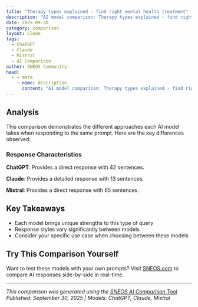 ```yaml
---
title: "Therapy types explained - find right mental health treatment"
description: "AI model comparison: Therapy types explained - find right mental health treatment..."
date: 2025-09-30
category: comparison
layout: Clean
tags:
  - ChatGPT
  - Claude
  - Mistral
  - AI Comparison
author: SNEOS Community
head:
  - - meta
    - name: description
      content: "AI model comparison: Therapy types explained - find right mental health treatment..."
---
```


<ChatComparison
  title="Therapy types explained - find right mental health treatment"
  prompt="Therapy types explained - find right mental health treatment"
  :responses='{
    "ChatGPT": "Certainly! Here\u0027s an overview of common therapy types to help you understand which might be the right mental health treatment for you:\n\n### 1. Cognitive Behavioral Therapy (CBT)\n- **What it is:** A short-term, goal-oriented therapy that focuses on identifying and changing negative thought patterns and behaviors.\n- **Best for:** Anxiety, depression, phobias, PTSD, OCD.\n- **How it helps:** Teaches coping skills to manage problems and change unhelpful thoughts.\n\n### 2. Dialectical Behavior Therapy (DBT)\n- **What it is:** A form of CBT that emphasizes mindfulness, emotional regulation, distress tolerance, and interpersonal effectiveness.\n- **Best for:** Borderline Personality Disorder, suicidal thoughts, self-harming behaviors, emotional dysregulation.\n- **How it helps:** Balances acceptance and change through structured group and individual therapy.\n\n### 3. Psychodynamic Therapy\n- **What it is:** Explores unconscious patterns and how past experiences influence current behavior.\n- **Best for:** Depression, anxiety, relationship issues, trauma.\n- **How it helps:** Increases self-awareness and understanding of deep-rooted emotional conflicts.\n\n### 4. Humanistic Therapy (e.g., Person-Centered Therapy)\n- **What it is:** Focuses on personal growth, self-acceptance, and self-actualization.\n- **Best for:** Low self-esteem, life transitions, stress, mild depression or anxiety.\n- **How it helps:** Provides a supportive environment where you can explore feelings and find your own path.\n\n### 5. Interpersonal Therapy (IPT)\n- **What it is:** Centers on improving interpersonal relationships and communication.\n- **Best for:** Depression related to relationship issues, grief, role transitions.\n- **How it helps:** Addresses problematic relationship patterns and improves social functioning.\n\n### 6. Eye Movement Desensitization and Reprocessing (EMDR)\n- **What it is:** Structured therapy that uses eye movements or other bilateral stimulation to process traumatic memories.\n- **Best for:** PTSD, trauma, anxiety.\n- **How it helps:** Helps rewire the brain\u2019s response to traumatic memories, reducing their emotional impact.\n\n### 7. Family or Couples Therapy\n- **What it is:** Involves family members or couples in therapy to address relational issues.\n- **Best for:** Family conflict, marital problems, parenting challenges.\n- **How it helps:** Improves communication, resolves conflicts, strengthens relationships.\n\n### 8. Mindfulness-Based Therapies\n- **What it is:** Incorporates mindfulness practices to increase awareness and acceptance of the present moment.\n- **Best for:** Stress, anxiety, depression, chronic pain.\n- **How it helps:** Reduces rumination and promotes emotional regulation.\n\n---\n\n### How to Choose the Right Therapy:\n- **Identify your main concerns:** Emotional distress, behavior issues, trauma, relationship problems, etc.\n- **Consider therapy approach:** Do you want a structured, short-term therapy (like CBT) or a deeper, long-term exploration (like psychodynamic therapy)?\n- **Think about your preferences:** Individual vs. group therapy, in-person vs. online.\n- **Consult a professional:** A licensed therapist can help recommend the best approach for your unique needs.\n\nIf you\u0027d like, I can provide information on how to find a therapist or what questions to ask during your first session!",
    "Claude": "# Mental Health Therapy Types: Finding Your Right Fit\n\n## **Talk Therapies (Psychotherapy)**\n\n### **Cognitive Behavioral Therapy (CBT)**\n- **What it is**: Focuses on changing negative thought patterns and behaviors\n- **Best for**: Anxiety, depression, phobias, PTSD, eating disorders\n- **Approach**: Short-term, goal-oriented, homework assignments\n- **Duration**: Typically 12-20 sessions\n\n### **Dialectical Behavior Therapy (DBT)**\n- **What it is**: Teaches emotional regulation and distress tolerance skills\n- **Best for**: Borderline personality disorder, self-harm, emotional instability\n- **Approach**: Group and individual sessions, mindfulness-based\n- **Duration**: Usually 6 months to 1 year\n\n### **Psychodynamic Therapy**\n- **What it is**: Explores unconscious thoughts and past experiences\n- **Best for**: Relationship issues, recurring patterns, deep-rooted problems\n- **Approach**: Insight-oriented, explores childhood and past relationships\n- **Duration**: Months to years\n\n### **Humanistic/Person-Centered Therapy**\n- **What it is**: Emphasizes self-acceptance and personal growth\n- **Best for**: Self-esteem issues, life transitions, personal development\n- **Approach**: Non-directive, supportive, client-led\n- **Duration**: Varies widely\n\n## **Specialized Therapies**\n\n### **EMDR (Eye Movement Desensitization)**\n- **Best for**: PTSD, trauma, phobias\n- **What to expect**: Guided eye movements while processing traumatic memories\n\n### **Family/Couples Therapy**\n- **Best for**: Relationship conflicts, communication issues, family dysfunction\n- **Approach**: Involves multiple family members or partners\n\n### **Group Therapy**\n- **Best for**: Social anxiety, addiction, grief, peer support needs\n- **Benefits**: Cost-effective, peer learning, reduced isolation\n\n## **Treatment Settings**\n\n| **Setting** | **Intensity** | **Best For** |\n|-------------|---------------|--------------|\n| **Outpatient** | 1 session/week | Most mental health concerns |\n| **Intensive Outpatient** | Multiple sessions/week | Moderate to severe symptoms |\n| **Partial Hospitalization** | Daily sessions | Severe symptoms, crisis stabilization |\n| **Inpatient** | 24/7 care | Immediate safety concerns |\n\n## **How to Choose the Right Therapy**\n\n### **Consider Your Needs:**\n- **Specific symptoms** (anxiety, depression, trauma)\n- **Goals** (symptom relief vs. personal growth)\n- **Timeline** (urgent vs. long-term work)\n- **Learning style** (structured vs. exploratory)\n\n### **Practical Factors:**\n- **Insurance coverage** and costs\n- **Therapist availability** and location\n- **Time commitment** you can make\n- **Comfort level** with different approaches\n\n## **Finding the Right Therapist**\n\n### **Important Qualities:**\n- Licensed and properly credentialed\n- Experience with your specific concerns\n- Cultural competence and understanding\n- Communication style that fits you\n- Creates a safe, non-judgmental environment\n\n### **Red Flags:**\n- Lacks proper licensing\n- Pushes their personal agenda\n- Violates boundaries\n- Doesn\u0027t respect your goals\n- Makes you feel worse consistently\n\n## **Getting Started**\n\n### **Initial Steps:**\n1. **Identify your primary concerns**\n2. **Research therapists** in your area\n3. **Check insurance coverage**\n4. **Schedule initial consultations**\n5. **Ask questions** about their approach\n\n### **Questions to Ask Potential Therapists:**\n- What\u0027s your experience with my specific concerns?\n- What therapeutic approaches do you use?\n- How do you measure progress?\n- What should I expect in terms of timeline?\n- How do you handle crisis situations?\n\n## **Making Therapy More Effective**\n\n### **Your Role:**\n- **Be honest** about your struggles\n- **Complete homework** assignments\n- **Communicate** what\u0027s working or not\n- **Be patient** with the process\n- **Practice skills** outside sessions\n\n### **When to Consider Medication:**\n- Severe symptoms interfering with daily life\n- Therapy alone isn\u0027t providing enough relief\n- Biological factors contributing to symptoms\n- History of mental illness in family\n\n## **Cost and Insurance**\n\n### **Options for Affordability",
    "Mistral": "Choosing the right mental health treatment depends on your specific needs, preferences, and the issues you\u0027re facing. Here are some common types of therapy and explanations of each to help you find the right fit:\n\n1. **Cognitive Behavioral Therapy (CBT)**:\n   - **Focus**: Identifying and changing negative thought patterns and behaviors.\n   - **Best For**: Anxiety, depression, PTSD, eating disorders, and substance abuse.\n   - **Techniques**: Cognitive restructuring, exposure therapy, and behavioral activation.\n\n2. **Psychodynamic Therapy**:\n   - **Focus**: Exploring unconscious thoughts and feelings that influence behavior.\n   - **Best For**: Depression, anxiety, personality disorders, and relationship issues.\n   - **Techniques**: Free association, dream analysis, and transference.\n\n3. **Humanistic Therapy**:\n   - **Focus**: Emphasizing personal growth, self-actualization, and the individual\u0027s subjective experience.\n   - **Best For**: Self-esteem issues, relationship problems, and existential concerns.\n   - **Techniques**: Client-centered therapy, Gestalt therapy, and existential therapy.\n\n4. **Dialectical Behavior Therapy (DBT)**:\n   - **Focus**: Teaching skills to manage painful emotions and decrease conflict in relationships.\n   - **Best For**: Borderline personality disorder, suicidal ideation, and self-harm.\n   - **Techniques**: Mindfulness, distress tolerance, interpersonal effectiveness, and emotion regulation.\n\n5. **Interpersonal Therapy (IPT)**:\n   - **Focus**: Improving communication skills and social functioning.\n   - **Best For**: Depression, eating disorders, and relationship issues.\n   - **Techniques**: Role-playing, communication analysis, and problem-solving.\n\n6. **Acceptance and Commitment Therapy (ACT)**:\n   - **Focus**: Accepting difficult feelings and committing to making a change.\n   - **Best For**: Anxiety, depression, chronic pain, and substance abuse.\n   - **Techniques**: Mindfulness, acceptance, and values-based action.\n\n7. **Eye Movement Desensitization and Reprocessing (EMDR)**:\n   - **Focus**: Processing traumatic memories to reduce their emotional impact.\n   - **Best For**: PTSD, trauma, and phobias.\n   - **Techniques**: Bilateral stimulation (eye movements, taps, or tones) while recalling distressing events.\n\n8. **Mindfulness-Based Therapies**:\n   - **Focus**: Cultivating mindfulness and present-moment awareness.\n   - **Best For**: Anxiety, depression, stress, and chronic pain.\n   - **Techniques**: Mindfulness meditation, body scan, and yoga.\n\n9. **Family Therapy**:\n   - **Focus**: Addressing issues within the family system.\n   - **Best For**: Family conflicts, communication issues, and behavioral problems in children.\n   - **Techniques**: Structural family therapy, strategic family therapy, and systemic family therapy.\n\n10. **Group Therapy**:\n    - **Focus**: Providing support and therapy in a group setting.\n    - **Best For**: Social anxiety, substance abuse, and relationship issues.\n    - **Techniques**: Group discussions, role-playing, and peer support.\n\n11. **Art Therapy**:\n    - **Focus**: Using creative processes to improve mental well-being.\n    - **Best For**: Trauma, anxiety, depression, and emotional expression.\n    - **Techniques**: Painting, drawing, sculpting, and other forms of artistic expression.\n\n12. **Play Therapy**:\n    - **Focus**: Using play to help children express their feelings and resolve issues.\n    - **Best For**: Children with emotional, social, or behavioral problems.\n    - **Techniques**: Sand play, puppet play, and role-playing.\n\n### Steps to Find the Right Treatment:\n\n1. **Assess Your Needs**: Identify the specific issues you want to address.\n2. **Consult a Professional**: Speak with a mental health professional to discuss your options.\n3. **Research Therapists**: Look for therapists who specialize in the type of therapy you\u0027re interested in.\n4. **Consider Your Preferences**: Think about what kind of therapy environment you prefer (e.g., individual, group, family).\n5. **Try a Session**: Sometimes the best way to know if a therapy type is right for you is to try it out.\n\n### Additional Considerations:\n\n- **Cost and Insurance**: Check if the therapy is covered by your insurance and consider the cost.\n- **Availability**: Ensure the therapist has availability that fits your schedule.\n- **Comfort Level**: Feel comfortable with the therapist and the therapeutic approach.\n\nFinding the right mental health treatment is a personal journey, and it\u0027s okay to try different types of therapy until you find the one that works best for you."
  }'
  published-date="22:46"
/>

## Analysis

This comparison demonstrates the different approaches each AI model takes when responding to the same prompt. Here are the key differences observed:

### Response Characteristics

**ChatGPT**: Provides a direct response with 42 sentences. 

**Claude**: Provides a detailed response with 13 sentences. 

**Mistral**: Provides a direct response with 65 sentences. 

## Key Takeaways

- Each model brings unique strengths to this type of query
- Response styles vary significantly between models
- Consider your specific use case when choosing between these models

## Try This Comparison Yourself

Want to test these models with your own prompts? Visit [SNEOS.com](https://sneos.com) to compare AI responses side-by-side in real-time.

---

*This comparison was generated using the [SNEOS AI Comparison Tool](https://sneos.com)*
*Published: September 30, 2025 | Models: ChatGPT, Claude, Mistral*
